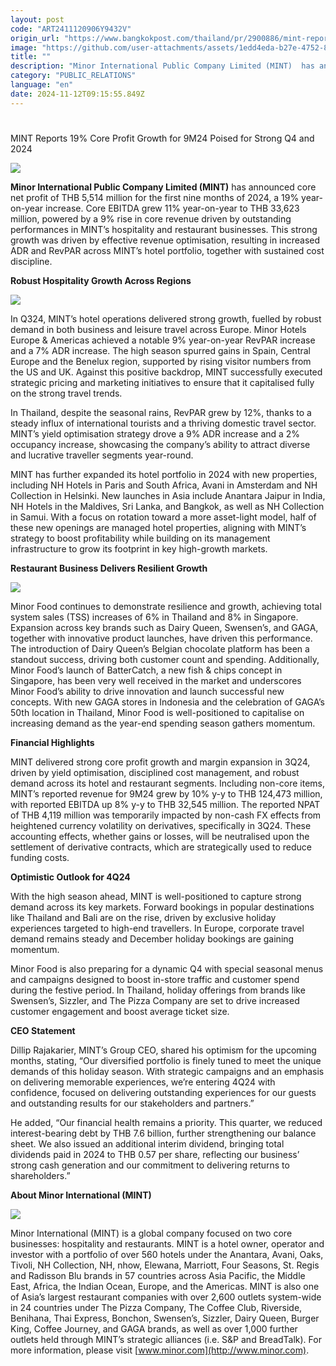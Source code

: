 ```yaml
---
layout: post
code: "ART2411120906Y9432V"
origin_url: "https://www.bangkokpost.com/thailand/pr/2900886/mint-reports-19-core-profit-growth-for-9m24-poised-for-strong-q4-and-2024"
image: "https://github.com/user-attachments/assets/1edd4eda-b27e-4752-8561-f13787c7b275"
title: ""
description: "Minor International Public Company Limited (MINT)  has announced core net profit of THB 5,514 million for the first nine months of 2024, a 19% year-on-year increase. Core EBITDA grew 11% year-on-year to THB 33,623 million, powered by a 9% rise in core revenue driven by outstanding performances in MINT’s hospitality and restaurant businesses. This strong growth was driven by effective revenue optimisation, resulting in increased ADR and RevPAR across MINT’s hotel portfolio, together with sustained cost discipline."
category: "PUBLIC_RELATIONS"
language: "en"
date: 2024-11-12T09:15:55.849Z
---
```


# 

MINT Reports 19% Core Profit Growth for 9M24 Poised for Strong Q4 and 2024

![](https://github.com/user-attachments/assets/07e2b1dc-83e3-4212-a817-00104f953a38)

**Minor International Public Company Limited (MINT)** has announced core net profit of THB 5,514 million for the first nine months of 2024, a 19% year-on-year increase. Core EBITDA grew 11% year-on-year to THB 33,623 million, powered by a 9% rise in core revenue driven by outstanding performances in MINT’s hospitality and restaurant businesses. This strong growth was driven by effective revenue optimisation, resulting in increased ADR and RevPAR across MINT’s hotel portfolio, together with sustained cost discipline.

**Robust Hospitality Growth Across Regions**

![](https://github.com/user-attachments/assets/418cb571-8838-4b24-8c6c-854a3d8a4ee3)

In Q324, MINT’s hotel operations delivered strong growth, fuelled by robust demand in both business and leisure travel across Europe. Minor Hotels Europe & Americas achieved a notable 9% year-on-year RevPAR increase and a 7% ADR increase. The high season spurred gains in Spain, Central Europe and the Benelux region, supported by rising visitor numbers from the US and UK. Against this positive backdrop, MINT successfully executed strategic pricing and marketing initiatives to ensure that it capitalised fully on the strong travel trends.

In Thailand, despite the seasonal rains, RevPAR grew by 12%, thanks to a steady influx of international tourists and a thriving domestic travel sector. MINT’s yield optimisation strategy drove a 9% ADR increase and a 2% occupancy increase, showcasing the company’s ability to attract diverse and lucrative traveller segments year-round.

MINT has further expanded its hotel portfolio in 2024 with new properties, including NH Hotels in Paris and South Africa, Avani in Amsterdam and NH Collection in Helsinki. New launches in Asia include Anantara Jaipur in India, NH Hotels in the Maldives, Sri Lanka, and Bangkok, as well as NH Collection in Samui. With a focus on rotation toward a more asset-light model, half of these new openings are managed hotel properties, aligning with MINT’s strategy to boost profitability while building on its management infrastructure to grow its footprint in key high-growth markets.

**Restaurant Business Delivers Resilient Growth**

![](https://static.bangkokpost.com/media/content/20241112/5342957.jpg)

Minor Food continues to demonstrate resilience and growth, achieving total system sales (TSS) increases of 6% in Thailand and 8% in Singapore. Expansion across key brands such as Dairy Queen, Swensen’s, and GAGA, together with innovative product launches, have driven this performance. The introduction of Dairy Queen’s Belgian chocolate platform has been a standout success, driving both customer count and spending. Additionally, Minor Food’s launch of BatterCatch, a new fish & chips concept in Singapore, has been very well received in the market and underscores Minor Food’s ability to drive innovation and launch successful new concepts. With new GAGA stores in Indonesia and the celebration of GAGA’s 50th location in Thailand, Minor Food is well-positioned to capitalise on increasing demand as the year-end spending season gathers momentum.

**Financial Highlights**

MINT delivered strong core profit growth and margin expansion in 3Q24, driven by yield optimisation, disciplined cost management, and robust demand across its hotel and restaurant segments. Including non-core items, MINT’s reported revenue for 9M24 grew by 10% y-y to THB 124,473 million, with reported EBITDA up 8% y-y to THB 32,545 million. The reported NPAT of THB 4,119 million was temporarily impacted by non-cash FX effects from heightened currency volatility on derivatives, specifically in 3Q24. These accounting effects, whether gains or losses, will be neutralised upon the settlement of derivative contracts, which are strategically used to reduce funding costs.

**Optimistic Outlook for 4Q24**

With the high season ahead, MINT is well-positioned to capture strong demand across its key markets. Forward bookings in popular destinations like Thailand and Bali are on the rise, driven by exclusive holiday experiences targeted to high-end travellers. In Europe, corporate travel demand remains steady and December holiday bookings are gaining momentum.

Minor Food is also preparing for a dynamic Q4 with special seasonal menus and campaigns designed to boost in-store traffic and customer spend during the festive period. In Thailand, holiday offerings from brands like Swensen’s, Sizzler, and The Pizza Company are set to drive increased customer engagement and boost average ticket size.

**CEO Statement**

Dillip Rajakarier, MINT’s Group CEO, shared his optimism for the upcoming months, stating, “Our diversified portfolio is finely tuned to meet the unique demands of this holiday season. With strategic campaigns and an emphasis on delivering memorable experiences, we’re entering 4Q24 with confidence, focused on delivering outstanding experiences for our guests and outstanding results for our stakeholders and partners.”

He added, “Our financial health remains a priority. This quarter, we reduced interest-bearing debt by THB 7.6 billion, further strengthening our balance sheet. We also issued an additional interim dividend, bringing total dividends paid in 2024 to THB 0.57 per share, reflecting our business’ strong cash generation and our commitment to delivering returns to shareholders.”

**About Minor International (MINT)**

![](https://github.com/user-attachments/assets/aadd4571-79dd-4d85-b11a-8fc2d10b1667)

Minor International (MINT) is a global company focused on two core businesses: hospitality and restaurants. MINT is a hotel owner, operator and investor with a portfolio of over 560 hotels under the Anantara, Avani, Oaks, Tivoli, NH Collection, NH, nhow, Elewana, Marriott, Four Seasons, St. Regis and Radisson Blu brands in 57 countries across Asia Pacific, the Middle East, Africa, the Indian Ocean, Europe, and the Americas. MINT is also one of Asia’s largest restaurant companies with over 2,600 outlets system-wide in 24 countries under The Pizza Company, The Coffee Club, Riverside, Benihana, Thai Express, Bonchon, Swensen’s, Sizzler, Dairy Queen, Burger King, Coffee Journey, and GAGA brands, as well as over 1,000 further outlets held through MINT’s strategic alliances (i.e. S&P and BreadTalk). For more information, please visit [www.minor.com](http://www.minor.com).